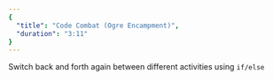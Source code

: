 ```yaml
---
{
  "title": "Code Combat (Ogre Encampment)",
  "duration": "3:11"
}
---
```


Switch back and forth again between different activities using `if/else`
